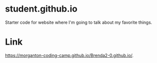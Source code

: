 # student.github.io
Starter code for website where I'm going to talk about my favorite things.

# Link
https://morganton-coding-camp.github.io/Brenda2-0.github.io/.
